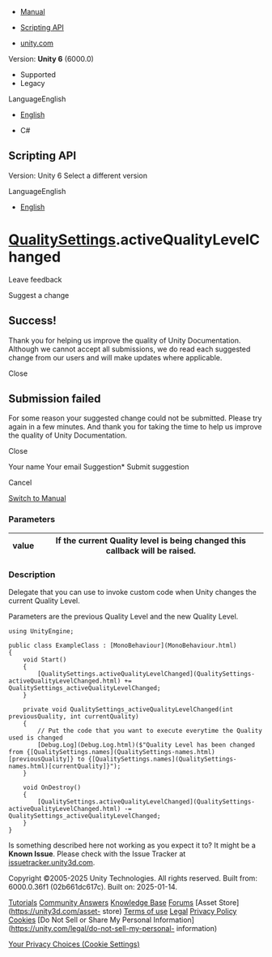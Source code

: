 [ ]()

  * [Manual](../Manual/index.html)
  * [Scripting API](../ScriptReference/index.html)

  * [unity.com](https://unity.com/)

Version: **Unity 6** (6000.0)

  * Supported
  * Legacy

LanguageEnglish

  * [English]()

  * C#

[ ](https://docs.unity3d.com)

## Scripting API

Version: Unity 6 Select a different version

LanguageEnglish

  * [English]()

#  [QualitySettings](QualitySettings.html).activeQualityLevelChanged

Leave feedback

Suggest a change

## Success!

Thank you for helping us improve the quality of Unity Documentation. Although
we cannot accept all submissions, we do read each suggested change from our
users and will make updates where applicable.

Close

## Submission failed

For some reason your suggested change could not be submitted. Please <a>try
again</a> in a few minutes. And thank you for taking the time to help us
improve the quality of Unity Documentation.

Close

Your name Your email Suggestion* Submit suggestion

Cancel

[Switch to Manual](../Manual/class-QualitySettings.html "Go to QualitySettings
Component in the Manual")

### Parameters

value | If the current Quality level is being changed this callback will be raised.  
---|---  
  
### Description

Delegate that you can use to invoke custom code when Unity changes the current
Quality Level.

Parameters are the previous Quality Level and the new Quality Level.

    
    
    using UnityEngine;  
      
    public class ExampleClass : [MonoBehaviour](MonoBehaviour.html)
    {
        void Start()
        {
            [QualitySettings.activeQualityLevelChanged](QualitySettings-activeQualityLevelChanged.html) += QualitySettings_activeQualityLevelChanged;
        }  
      
        private void QualitySettings_activeQualityLevelChanged(int previousQuality, int currentQuality)
        {
            // Put the code that you want to execute everytime the Quality used is changed
            [Debug.Log](Debug.Log.html)($"Quality Level has been changed from {[QualitySettings.names](QualitySettings-names.html)[previousQuality]} to {[QualitySettings.names](QualitySettings-names.html)[currentQuality]}");
        }  
      
        void OnDestroy()
        {
            [QualitySettings.activeQualityLevelChanged](QualitySettings-activeQualityLevelChanged.html) -= QualitySettings_activeQualityLevelChanged;
        }
    }
    

Is something described here not working as you expect it to? It might be a
**Known Issue**. Please check with the Issue Tracker at
[issuetracker.unity3d.com](https://issuetracker.unity3d.com).

Copyright ©2005-2025 Unity Technologies. All rights reserved. Built from:
6000.0.36f1 (02b661dc617c). Built on: 2025-01-14.

[Tutorials](https://unity3d.com/learn) [Community
Answers](https://answers.unity3d.com) [Knowledge
Base](https://support.unity3d.com/hc/en-us)
[Forums](https://forum.unity3d.com) [Asset Store](https://unity3d.com/asset-
store) [Terms of use](https://docs.unity3d.com/Manual/TermsOfUse.html)
[Legal](https://unity.com/legal) [Privacy
Policy](https://unity.com/legal/privacy-policy)
[Cookies](https://unity.com/legal/cookie-policy) [Do Not Sell or Share My
Personal Information](https://unity.com/legal/do-not-sell-my-personal-
information)

[Your Privacy Choices (Cookie Settings)](javascript:void\(0\);)

